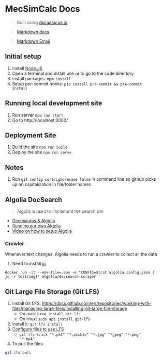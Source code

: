 # MecSimCalc Docs

> Built using [docusaurus.io](https://docusaurus.io/)

> [Markdown docs](https://www.markdownguide.org/basic-syntax/)

> [Markdown Emoji](https://gist.github.com/rxaviers/7360908)

## Initial setup

1. Install [Node.JS](https://nodejs.org/en/download/)
2. Open a terminal and install use `cd` to go to the code directory
3. Install packages: `npm install`
4. Setup pre-commit hooks: `pip install pre-commit && pre-commit install`

## Running local development site

1. Run server `npm run start`
2. Go to http://localhost:3000/

## Deployment Site

1. Build the site `npm run build`
2. Deploy the site `npm run serve`

## Notes

1. Run `git config core.ignorecase false` in command line so github picks up on capitalization in file/folder names

## Algolia DocSearch

> Algolia is used to implement the search bar

- [Docusaurus & Algolia](https://docusaurus.io/docs/search#using-algolia-docsearch)
- [Running our own Algolia](https://docsearch.algolia.com/docs/legacy/run-your-own/)
- [Video on how to setup Algolia](https://www.youtube.com/watch?v=F_jqADu-izk&ab_channel=CalebCurry)

### Crawler

Whenever text changes, Algolia needs to run a crawler to collect all the data

1. Need to install [jq](https://github.com/stedolan/jq/wiki/Installation)

```
docker run -it --env-file=.env -e "CONFIG=$(cat algolia.config.json | jq -r tostring)" algolia/docsearch-scraper
```

## Git Large File Storage (Git LFS)

1. Install Git LFS: https://docs.github.com/en/repositories/working-with-files/managing-large-files/installing-git-large-file-storage
   - On mac: `brew install git-lfs`
   - On linux: `sudo apt install git-lfs`
2. Install it: `git lfs install`
3. [Configure files to use LFS](https://docs.github.com/en/repositories/working-with-files/managing-large-files/configuring-git-large-file-storage)
   - `git lfs track "*.pkl" "*.pickle" "*.jpg" "*jpeg" "*.png" "*.mp4"`
4. To pull the files:

```bash
git lfs pull
```
